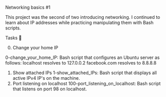 Networking basics #1

This project was the second of two introducing networking. I continued to learn about IP addresses while practicing manipulating them with Bash scripts.

Tasks 📃

0. Change your home IP

0-change_your_home_IP: Bash script that configures an Ubuntu server as follows:
localhost resolves to 127.0.0.2
facebook.com resolves to 8.8.8.8

1. Show attached IPs
1-show_attached_IPs: Bash script that displays all active IPv4 IP's on the machine.
100. Port listening on localhost
100-port_listening_on_localhost: Bash script that listens on port 98 on localhost.
